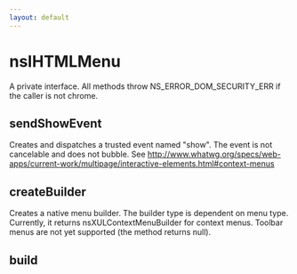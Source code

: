 ```yaml
---
layout: default
---
```


# nsIHTMLMenu #

A private interface.
All methods throw NS_ERROR_DOM_SECURITY_ERR if the caller is not chrome.


## sendShowEvent ##

Creates and dispatches a trusted event named "show".
The event is not cancelable and does not bubble.
See http://www.whatwg.org/specs/web-apps/current-work/multipage/interactive-elements.html#context-menus


## createBuilder ##

Creates a native menu builder. The builder type is dependent on menu type.
Currently, it returns nsXULContextMenuBuilder for context menus.
Toolbar menus are not yet supported (the method returns null).


## build ##
